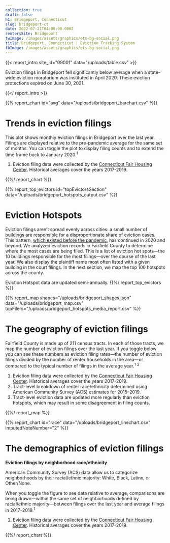 ```yaml
---
collection: true
draft: false
h1: Bridgeport, Connecticut
slug: bridgeport-ct
date: 2022-07-21T04:00:00.000Z
rentersSite: Bridgeport
twImage: /images/assets/graphics/ets-bg-social.png
title: Bridgeport, Connecticut | Eviction Tracking System
fbImage: /images/assets/graphics/ets-bg-social.png
---
```


{{< report_intro site_id="09001" data="/uploads/table.csv" >}}



Eviction filings in Bridgeport fell significantly below average when a state-wide eviction moratorium was instituted in April 2020. These eviction protections expired on June 30, 2021.





{{</ report_intro >}}



{{% report_chart id="avg" data="/uploads/bridgeport_barchart.csv" %}}



# Trends in eviction filings

This plot shows monthly eviction filings in Bridgeport over the last year. Filings are displayed relative to the pre-pandemic average for the same set of months. You can toggle the plot to display filing counts and to extend the time frame back to January 2020.<sup>1</sup>

1. Eviction filing data were collected by the [Connecticut Fair Housing Center](https://www.ctfairhousing.org/). Historical averages cover the years 2017-2019.



{{%/ report_chart %}}



{{% report_top_evictors id="topEvictorsSection" data="/uploads/bridgeport_hotspots_output.csv" %}}
# Eviction Hotspots

Eviction filings aren’t spread evenly across cities: a small number of buildings are responsible for a disproportionate share of eviction cases. This pattern, [which existed before the pandemic](https://evictionlab.org/top-evicting-landlords-drive-us-eviction-crisis/), has continued in 2020 and beyond. We analyzed eviction records in Fairfield County to determine where the most cases are being filed. This is a list of eviction hot spots—the 10 buildings responsible for the most filings—over the course of the last year. We also display the plaintiff name most often listed with a given building in the court filings. In the next section, we map the top 100 hotspots across the county.

Eviction Hotspot data are updated semi-annually.
{{%/ report_top_evictors %}}



{{% report_map shapes="/uploads/bridgeport_shapes.json" data="/uploads/bridgeport_map.csv" topFilers="/uploads/bridgeport_hotspots_media_report.csv" %}}

# The geography of eviction filings

Fairfield County is made up of 211 census tracts. In each of those tracts, we map the number of eviction filings over the last year. If you toggle below you can see these numbers as eviction filing rates—the number of eviction filings divided by the number of renter households in the area—or compared to the typical number of filings in the average year.<sup>1</sup> <sup>2</sup>

1. Eviction filing data were collected by the [Connecticut Fair Housing Center](https://www.ctfairhousing.org/). Historical averages cover the years 2017-2019.
2. Tract-level breakdown of renter race/ethnicity determined using American Community Survey (ACS) estimates for 2015–2019.
3. Tract-level eviction data are updated more regularly than eviction hotspots, which may result in some disagreement in filing counts.

{{%/ report_map %}}



{{% report_chart id="race" data="/uploads/bridgeport_linechart.csv" imputedNoteNumber="2" %}}



# The demographics of eviction filings

**Eviction filings by neighborhood race/ethnicity**

American Community Survey (ACS) data allow us to categorize neighborhoods by their racial/ethnic majority: White, Black, Latinx, or Other/None. 

When you toggle the figure to see data relative to average, comparisons are being drawn—within the same set of neighborhoods defined by racial/ethnic majority—between filings over the last year and average filings in 2017–2019.<sup>1</sup>

1. Eviction filing data were collected by the [Connecticut Fair Housing Center](https://www.ctfairhousing.org/). Historical averages cover the years 2017-2019.


{{%/ report_chart %}}